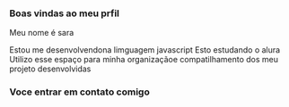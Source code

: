 ### Boas vindas ao meu prfil

Meu nome é sara

Estou me desenvolvendona limguagem javascript
Esto estudando o alura
Utilizo esse espaço para minha organizaçãoe compatilhamento dos meu projeto desenvolvidas

### Voce entrar em contato comigo


